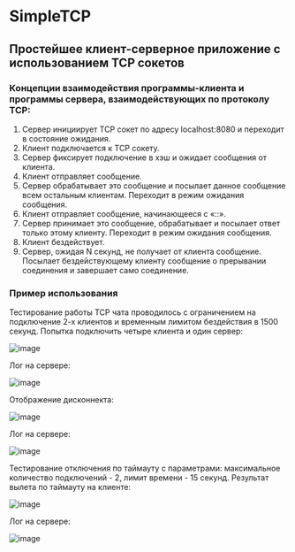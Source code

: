 # SimpleTCP
## Простейшее клиент-серверное приложение с использованием TCP сокетов

### Концепции взаимодействия программы-клиента и программы сервера, взаимодействующих по протоколу TCP:
1. Сервер инициирует TCP сокет по адресу localhost:8080 и переходит в состояние ожидания.
2. Клиент подключается к TCP сокету.
3. Сервер фиксирует подключение в хэш и ожидает сообщения от клиента.
4. Клиент отправляет сообщение.
5. Сервер обрабатывает это сообщение и посылает данное сообщение всем остальным клиентам. Переходит в режим ожидания сообщения.
6. Клиент отправляет сообщение, начинающееся с «::».
7. Сервер принимает это сообщение, обрабатывает и посылает ответ только этому клиенту. Переходит в режим ожидания сообщения.
8. Клиент бездействует.
9. Сервер, ожидая N секунд, не получает от клиента сообщение. Посылает бездействующему клиенту сообщение о прерывании соединения и завершает само соединение.

### Пример использования
Тестирование работы TCP чата проводилось с ограничением на подключение 2-х клиентов и временным лимитом бездействия в 1500 секунд.
Попытка подключить четыре клиента и один сервер:

![image](https://user-images.githubusercontent.com/47382305/171628603-a97a5ab0-3975-4c37-9877-b21fe716dfe2.png)

Лог на сервере:

![image](https://user-images.githubusercontent.com/47382305/171628610-e24531d6-5c31-4845-bd6f-81a321d87911.png)

Отображение дисконнекта:

![image](https://user-images.githubusercontent.com/47382305/171628709-427a4d80-c128-49f5-87bd-d334b07e95c3.png)

Лог на сервере:

![image](https://user-images.githubusercontent.com/47382305/171628814-75591c21-f10a-4388-b334-e68b018172c6.png)

Тестирование отключения по таймауту с параметрами: максимальное количество подключений - 2, лимит времени - 15 секунд.
Результат вылета по таймауту на клиенте:

![image](https://user-images.githubusercontent.com/47382305/171628987-2116063a-ed2f-458f-ad47-20d05fefd24e.png)


Лог на сервере:

![image](https://user-images.githubusercontent.com/47382305/171629011-17320124-5f1a-4965-9742-6c164409449f.png)
